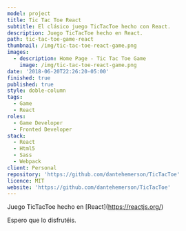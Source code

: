 ```yaml
---
model: project
title: Tic Tac Toe React
subtitle: El clásico juego TicTacToe hecho con React.
description: Juego TicTacToe hecho en React.
path: tic-tac-toe-game-react
thumbnail: /img/tic-tac-toe-react-game.png
images:
  - description: Home Page - Tic Tac Toe Game
    image: /img/tic-tac-toe-react-game.png
date: '2018-06-20T22:26:20-05:00'
finished: true
published: true
style: doble-column
tags:
  - Game
  - React
roles:
  - Game Developer
  - Fronted Developer
stack:
  - React
  - Html5
  - Sass
  - Webpack
client: Personal
repository: 'https://github.com/dantehemerson/TicTacToe'
licence: MIT
website: 'https://github.com/dantehemerson/TicTacToe'
---
```

Juego TicTacToe hecho en \[React](https://reactjs.org/)

Espero que lo disfrutéis.
